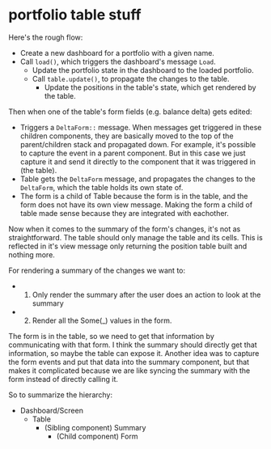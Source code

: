 # portfolio table stuff

Here's the rough flow:
- Create a new dashboard for a portfolio with a given name.
- Call `load()`, which triggers the dashboard's message `Load`.
    - Update the portfolio state in the dashboard to the loaded portfolio.
    - Call `table.update()`, to propagate the changes to the table.
        - Update the positions in the table's state, which get rendered by the table.


Then when one of the table's form fields (e.g. balance delta) gets edited:
- Triggers a `DeltaForm::` message. When messages get triggered in these children components, they are basically moved to the top of the parent/children stack and propagated down. For example, it's possible to capture the event in a parent component. But in this case we just capture it and send it directly to the component that it was triggered in (the table).
- Table gets the `DeltaForm` message, and propagates the changes to the `DeltaForm`, which the table holds its own state of.
- The form is a child of Table because the form is in the table, and the form does not have its own view message. Making the form a child of table made sense because they are integrated with eachother.

Now when it comes to the summary of the form's changes, it's not as straightforward. The table should only manage the table and its cells. This is reflected in it's view message only returning the position table built and nothing more.

For rendering a summary of the changes we want to:
- 1. Only render the summary after the user does an action to look at the summary
- 2. Render all the Some(_) values in the form.

The form is in the table, so we need to get that information by communicating with that form.
I think the summary should directly get that information, so maybe the table can expose it. Another idea was to capture the form events and put that data into the summary component, but that makes it complicated because we are like syncing the summary with the form instead of directly calling it.

So to summarize the hierarchy:
- Dashboard/Screen
    - Table
        - (Sibling component) Summary
            - (Child component) Form 